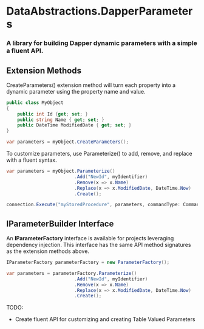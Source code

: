 # DataAbstractions.DapperParameters 

### A library for building Dapper dynamic parameters with a simple a fluent API.

## Extension Methods

CreateParameters() extension method will turn each property into a dynamic parameter using the property name and value.
```csharp
public class MyObject
{
    public int Id {get; set; }
    public string Name { get; set; }
    public DateTime ModifiedDate { get; set; }
}
```

```csharp
var parameters = myObject.CreateParameters();
```

To customize parameters, use Parameterize() to add, remove, and replace with a fluent syntax.
```csharp
var parameters = myObject.Parameterize()
                         .Add("NewId", myIdentifier)
                         .Remove(x => x.Name)
                         .Replace(x => x.ModifiedDate, DateTime.Now)
                         .Create();

connection.Execute("myStoredProcedure", parameters, commandType: CommandType.StoredProcedure);                         
```

## IParameterBuilder Interface

An **IParameterFactory** interface is available for projects leveraging dependency injection. This interface has the same API method signatures as the extension methods above.  

```csharp
IParameterFactory parameterFactory = new ParameterFactory();

var parameters = parameterFactory.Parameterize()
                         .Add("NewId", myIdentifier)
                         .Remove(x => x.Name)
                         .Replace(x => x.ModifiedDate, DateTime.Now)
                         .Create();

```

TODO:
- Create fluent API for customizing and creating Table Valued Parameters
